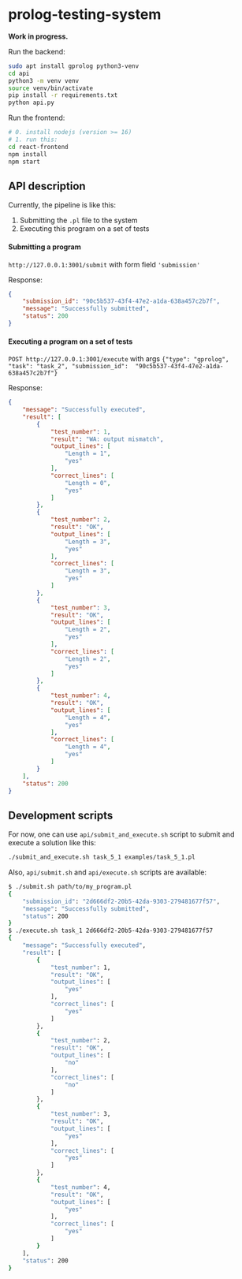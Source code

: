 # prolog-testing-system

**Work in progress.**

Run the backend:
```bash
sudo apt install gprolog python3-venv
cd api
python3 -m venv venv
source venv/bin/activate
pip install -r requirements.txt
python api.py
```

Run the frontend:
```bash
# 0. install nodejs (version >= 16)
# 1. run this:
cd react-frontend
npm install
npm start
```

## API description

Currently, the pipeline is like this:
1) Submitting the `.pl` file to the system
2) Executing this program on a set of tests

#### Submitting a program

`http://127.0.0.1:3001/submit` with form field `'submission'`

Response:
```json
{
    "submission_id": "90c5b537-43f4-47e2-a1da-638a457c2b7f",
    "message": "Successfully submitted",
    "status": 200
}
```

#### Executing a program on a set of tests

`POST http://127.0.0.1:3001/execute` with args
`{"type": "gprolog", "task": "task_2", "submission_id": 
"90c5b537-43f4-47e2-a1da-638a457c2b7f"}`

Response:

```json
{
    "message": "Successfully executed",
    "result": [
        {
            "test_number": 1,
            "result": "WA: output mismatch",
            "output_lines": [
                "Length = 1",
                "yes"
            ],
            "correct_lines": [
                "Length = 0",
                "yes"
            ]
        },
        {
            "test_number": 2,
            "result": "OK",
            "output_lines": [
                "Length = 3",
                "yes"
            ],
            "correct_lines": [
                "Length = 3",
                "yes"
            ]
        },
        {
            "test_number": 3,
            "result": "OK",
            "output_lines": [
                "Length = 2",
                "yes"
            ],
            "correct_lines": [
                "Length = 2",
                "yes"
            ]
        },
        {
            "test_number": 4,
            "result": "OK",
            "output_lines": [
                "Length = 4",
                "yes"
            ],
            "correct_lines": [
                "Length = 4",
                "yes"
            ]
        }
    ],
    "status": 200
}

```

## Development scripts

For now, one can use `api/submit_and_execute.sh` script to submit and execute
a solution like this:
```bash
./submit_and_execute.sh task_5_1 examples/task_5_1.pl
```

Also, `api/submit.sh` and `api/execute.sh` scripts are available: 

```bash
$ ./submit.sh path/to/my_program.pl
{
    "submission_id": "2d666df2-20b5-42da-9303-279481677f57",
    "message": "Successfully submitted",
    "status": 200
}
$ ./execute.sh task_1 2d666df2-20b5-42da-9303-279481677f57
{
    "message": "Successfully executed",
    "result": [
        {
            "test_number": 1,
            "result": "OK",
            "output_lines": [
                "yes"
            ],
            "correct_lines": [
                "yes"
            ]
        },
        {
            "test_number": 2,
            "result": "OK",
            "output_lines": [
                "no"
            ],
            "correct_lines": [
                "no"
            ]
        },
        {
            "test_number": 3,
            "result": "OK",
            "output_lines": [
                "yes"
            ],
            "correct_lines": [
                "yes"
            ]
        },
        {
            "test_number": 4,
            "result": "OK",
            "output_lines": [
                "yes"
            ],
            "correct_lines": [
                "yes"
            ]
        }
    ],
    "status": 200
}

```
